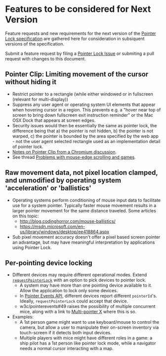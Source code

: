 # Features to be considered for Next Version

Feature requests and new requirements for the next version of the [Pointer Lock specification](https://w3c.github.io/pointerlock/) are gathered here for consideration in subsiquent versions of the specification.

Submit a feature request by filing a [Pointer Lock Issue](https://github.com/w3c/pointerlock/issues) or submiting a pull request with changes to this document.

## Pointer Clip: Limiting movement of the cursor without hiding it

* Restrict pointer to a rectangle (while either windowed or in fullscreen (relevant for multi-display))
* Suppress any user agent or operating system UI elements that appear when hovering cursor in a region. This prevents e.g. a "hover near top of screen to bring down fullscreen exit instruction reminder" or the Mac OSX Dock that appears at screen edges.
* Security issues would then be essentially the same as pointer lock, the difference being that a) the pointer is not hidden, b) the pointer is not warped, c) the pointer is bounded by the area specified by the web app - not the user agent selected rectangle used as an implementation detail of pointer lock.
* [Notes on Pointer Clip from a Chromium discussion](https://docs.google.com/a/chromium.org/document/d/1lfU5BwiBaC0CeqsbUWLGGKtAr5tho6PBrN2zXk3he6A/edit?pli=1).
* See thread [Problems with mouse-edge scrolling and games](http://lists.w3.org/Archives/Public/public-webapps/2014JanMar/0473.html).


## Raw movement data, not pixel location clamped, and unmodified by operating system 'acceleration' or 'ballistics'

* Operating systems perform conditioning of mouse input data to facilitate use for a system pointer. Typically faster mouse movement results in a larger pointer movement for the same distance traveled. Some articles on this topic:
  * http://blog.codinghorror.com/mouse-ballistics/
  * https://msdn.microsoft.com/en-us/library/windows/desktop/ee418864.aspx
* Sub pixel movement accuracy doesn't offer a pixel based screen pointer an advantage, but may have meaningful interpretation by applications using Pointer Lock.

## Per-pointing device locking

* Different devices may require different operational modes. Extend [`requestPointerLock`](https://w3c.github.io/pointerlock/) with an option to pick devices to pointer lock.
  * A system may have more than one pointing device available to it. Allow the application to lock only some devices.
  * In [Pointer Events API](https://w3c.github.io/pointerevents/#pointerevent-interface), different devices report different `pointerId`'s. Ideally, `requestPointerLock` could accept that device.
  * w3c/pointerevents#49 raises the possibility of multiple concurrent mice, along with a link to [Multi-pointer X](https://wiki.archlinux.org/index.php/Multi-pointer_X) where this is so.
* Examples:
  * A 1st person game might want to use keyboard/mouse to control the camera, but allow a user to manipulate their on-screen inventory via touch-screen if it detects both input devices.
  * Multiple players with mice might have different roles in a game: a ship pilot has a 1st person like pointer lock mode, while a navigator needs a normal cursor interacting with a map.
